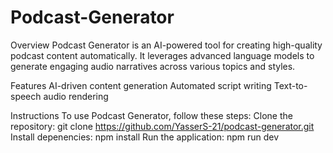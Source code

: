 # Podcast-Generator

Overview
Podcast Generator is an AI-powered tool for creating high-quality podcast content automatically. It leverages advanced language models to generate engaging audio narratives across various topics and styles.

Features
AI-driven content generation
Automated script writing
Text-to-speech audio rendering

Instructions
To use Podcast Generator, follow these steps: 
 Clone the repository: git clone https://github.com/YasserS-21/podcast-generator.git
 Install depenencies: npm install
 Run the application: npm run dev
